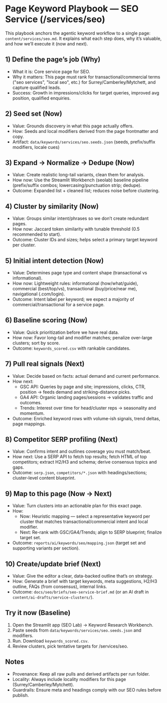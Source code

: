 # Page Keyword Playbook — SEO Service (/services/seo)

This playbook anchors the agentic keyword workflow to a single page: `content/services/seo.md`.
It explains what each step does, why it’s valuable, and how we’ll execute it (now and next).

## 1) Define the page’s job (Why)
- What it is: Core service page for SEO.
- Why it matters: This page must rank for transactional/commercial terms ("seo services", "local seo", etc.) for Surrey/Camberley/Mytchett, and capture qualified leads.
- Success: Growth in impressions/clicks for target queries, improved avg position, qualified enquiries.

## 2) Seed set (Now)
- Value: Grounds discovery in what this page actually offers.
- How: Seeds and local modifiers derived from the page frontmatter and copy.
- Artifact: `data/keywords/services/seo.seeds.json` (seeds, prefix/suffix modifiers, locale cues)

## 3) Expand → Normalize → Dedupe (Now)
- Value: Create realistic long-tail variants, clean them for analysis.
- How now: Use the Streamlit Workbench (seolab) baseline pipeline (prefix/suffix combos; lowercasing/punctuation strip; dedupe).
- Outcome: Expanded list + cleaned list; reduces noise before clustering.

## 4) Cluster by similarity (Now)
- Value: Groups similar intent/phrases so we don’t create redundant pages.
- How now: Jaccard token similarity with tunable threshold (0.5 recommended to start).
- Outcome: Cluster IDs and sizes; helps select a primary target keyword per cluster.

## 5) Initial intent detection (Now)
- Value: Determines page type and content shape (transactional vs informational).
- How now: Lightweight rules: informational (how/what/guide), commercial (best/top/vs), transactional (buy/price/near me), navigational (.com/login).
- Outcome: Intent label per keyword; we expect a majority of commercial/transactional for a service page.

## 6) Baseline scoring (Now)
- Value: Quick prioritization before we have real data.
- How now: Favor long-tail and modifier matches; penalize over-large clusters; sort by score.
- Outcome: `keywords_scored.csv` with rankable candidates.

## 7) Pull real signals (Next)
- Value: Decide based on facts: actual demand and current performance.
- How next:
  - GSC API: Queries by page and site; impressions, clicks, CTR, position → feeds demand and striking-distance picks.
  - GA4 API: Organic landing pages/sessions → validates traffic and outcomes.
  - Trends: Interest over time for head/cluster reps → seasonality and momentum.
- Outcome: Enriched keyword rows with volume-ish signals, trend deltas, page mappings.

## 8) Competitor SERP profiling (Next)
- Value: Confirms intent and outlines coverage you must match/beat.
- How next: Use a SERP API to fetch top results; fetch HTML of top competitors; extract H2/H3 and schema; derive consensus topics and gaps.
- Outcome: `serp.json`, `competitors/*.json` with headings/sections; cluster-level content blueprint.

## 9) Map to this page (Now → Next)
- Value: Turn clusters into an actionable plan for this exact page.
- How:
  - Now: Heuristic mapping — select a representative keyword per cluster that matches transactional/commercial intent and local modifier.
  - Next: Re-rank with GSC/GA4/Trends; align to SERP blueprint; finalize target set.
- Outcome: `reports/ai/keywords/seo/mapping.json` (target set and supporting variants per section).

## 10) Create/update brief (Next)
- Value: Give the editor a clear, data-backed outline that’s on strategy.
- How: Generate a brief with target keywords, meta suggestions, H2/H3 outline, FAQs (from consensus), internal links.
- Outcome: `docs/seo/briefs/seo-service-brief.md` (or an AI draft in `content/ai-drafts/service-clusters/`).

## Try it now (Baseline)
1. Open the Streamlit app (SEO Lab) → Keyword Research Workbench.
2. Paste seeds from `data/keywords/services/seo.seeds.json` and modifiers.
3. Run. Download `keywords_scored.csv`.
4. Review clusters, pick tentative targets for /services/seo.

## Notes
- Provenance: Keep all raw pulls and derived artifacts per run folder.
- Locality: Always include locality modifiers for this page (Surrey/Camberley/Mytchett).
- Guardrails: Ensure meta and headings comply with our SEO rules before publish.
